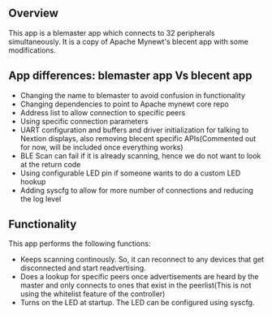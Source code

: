 ## Overview

This app is a blemaster app which connects to 32 peripherals
simultaneously. It is a copy of Apache Mynewt's blecent app with some
modifications.

## App differences: blemaster app Vs blecent app ##
- Changing the name to blemaster to avoid confusion in functionality
- Changing dependencies to point to Apache mynewt core repo
- Address list to allow connection to specific peers
- Using specific connection parameters
- UART configuration and buffers and driver initialization for talking to Nextion displays, also removing blecent specific APIs(Commented out for now, will be included once everything works)
- BLE Scan can fail if it is already scanning, hence we do not want to look at the return code
- Using configurable LED pin if someone wants to do a custom LED hookup
- Adding syscfg to allow for more number of connections and reducing the log level

## Functionality ##

This app performs the following functions:
- Keeps scanning continously. So, it can reconnect to any devices that
  get disconnected and start readvertising.
- Does a lookup for specific peers once advertisements are heard by the
  master and only connects to ones that exist in the peerlist(This is
  not using the whitelist feature of the controller)
- Turns on the LED at startup. The LED can be configured using syscfg.

